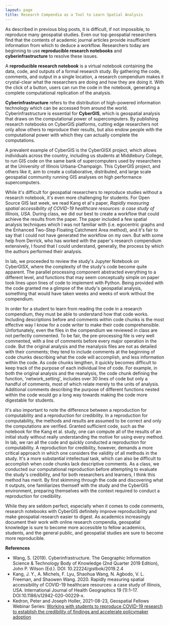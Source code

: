 ```yaml
---
layout: page
title: Research Compendia as a Tool to Learn Spatial Analysis
---
```

As described in previous blog posts, it is difficult, if not impossible, to reproduce many geospatial studies.
Even our top geospatial researchers find that the contents of academic journal articles provide insufficient information from which to deduce a workflow.
Researchers today are beginning to use **reproducible research notebooks** and **cyberinfrastructure** to resolve these issues.

A **reproducible research notebook** is a virtual notebook containing the data, code, and outputs of a formal research study.
By gathering the code, comments, and output in a single location, a research compendium makes it crystal-clear what the researchers are doing and how they are doing it.
With the click of a button, users can run the code in the notebook, generating a complete computational replication of the analysis.

**Cyberinfrastructure** refers to the distribution of high-powered information technology which can be accessed from around the world.
Cyberinfrastructure is essential for **CyberGIS**, which is geospatial analysis that draws on the computational power of supercomputers.
By publishing research notebooks on CyberGIS platforms, cutting edge researchers not only allow others to reproduce their results, but also endow people with the computational power with which they can actually complete the computations.

A prevalent example of CyberGIS is the CyberGISX project, which allows individuals across the country, including us students at Middlebury College, to run GIS code on the same bank of supercomputers used by researchers at the University of Illinois Urbana-Champaign.
This CyberGIS project, and others like it, aim to create a collaborative, distributed, and large scale geospatial community running GIS analyses on high performance supercomputers.

While it's difficult for geospatial researchers to reproduce studies without a research notebook, it's even more challenging for students.
For Open Source GIS last week, we read Kang et al's paper, *Rapidly measuring spatial accessibility of COVID-19 healthcare resources: a case study of Illinois, USA*.
During class, we did our best to create a workflow that could achieve the results from the paper.
The paper included a few spatial analysis techniques which I was not familiar with (i.e. egocentric graphs and the Enhanced Two-Step Floating Catchment Area method), and it's fair to say that I could not have generated the workflow on my own.
But with some help from Derrick, who has worked with the paper's research compendium extensively, I found that I could understand, generally, the process by which the authors performed their analysis.

In lab, we proceeded to review the study's Jupyter Notebook on CyberGISX, where the complexity of the study's code become quite apparent.
The parallel processing component abstracted everything to a different level, and functions that may seem conceptually simple on paper took lines upon lines of code to implement with Python.
Being provided with the code granted me a glimpse of the study's geospatial analysis, something that would have taken weeks and weeks of work without the compendium.

In order for a student to learn from reading the code in a research compendium, they must be able to understand how that code works.
Including descriptions before and comments within code chunks is the most effective way I know for a code writer to make their code comprehensible.
Unfortunately, even the files in the compendium we reviewed in class are not perfectly commented.
To be fair, the pre-processing file is very well commented, with a line of comments before every major operation in the code.
But the original analysis and the reanalysis files are not as detailed with their comments; they tend to include comments at the beginning of code chunks describing what the code will accomplish, and less information within the code.
As code chunks lengthen, it quickly becomes difficult to keep track of the purpose of each individual line of code.
For example, in both the original analysis and the reanalysis, the code chunk defining the function, 'network_setting', includes over 30 lines of code but only a handful of comments, most of which relate merely to the units of analysis.
Additional comments describing the purpose of different functions nested within the code would go a long way towards making the code more digestable for students.

It's also important to note the difference between a reproduction for computability and a reproduction for credibility.
In a reproduction for computability, the methods and results are assumed to be correct and only the computations are verified.
Granted sufficient code, such as the notebook for the Kang et al. study, one can compute all of the results of an initial study without really understanding the motive for using every method.
In lab, we ran all the code and quickly conducted a reproduction for computability.
A reproduction for credibility, however, demands a more critical approach in which one considers the validity of all methods in the study.
It's a more substantial intellectual task, which can also be difficult to accomplish when code chunks lack descriptive comments.
As a class, we conducted our computational reproduction before attempting to evaluate the study's credibility, and for both researchers and learners, I think this method has merit.
By first skimming through the code and discovering what it outputs, one familiarizes themself with the study and the CyberGIS environment, preparing themselves with the context required to conduct a reproduction for credibility.

While they are seldom perfect, especially when it comes to code comments, research notebooks with CyberGIS definitely improve reproducibility and make geospatial research easier to digest.
As academics increasingly document their work with online research compendia, geospatial knowledge is sure to become more accessible to fellow academics, students, and the general public, and geospatial studies are sure to become more reproducible.

**References**
- Wang, S. (2019). Cyberinfrastructure. The Geographic Information Science & Technology Body of Knowledge (2nd Quarter 2019 Edition), John P. Wilson (Ed.). DOI: 10.22224/gistbok/2019.2.4
- Kang, J. Y., A. Michels, F. Lyu, Shaohua Wang, N. Agbodo, V. L. Freeman, and Shaowen Wang. 2020. Rapidly measuring spatial accessibility of COVID-19 healthcare resources: a case study of Illinois, USA. International Journal of Health Geographics 19 (1):1–17. DOI:10.1186/s12942-020-00229-x.
- Kedron, Peter and Joseph Holler, 2021-08-23, Geospatial Fellows Webinar Series: [Working with students to reproduce COVID-19 research to establish the credibility of findings and accelerate policymaker adoption](https://aag-geospatialfellows-series.secure-platform.com/a/solicitations/16/sessiongallery/250)
